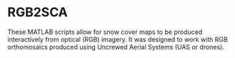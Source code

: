 # RGB2SCA
These MATLAB scripts allow for snow cover maps to be produced interactively from optical (RGB) imagery. It was designed to work with RGB orthomosaics produced using Uncrewed Aerial Systems (UAS or drones).
